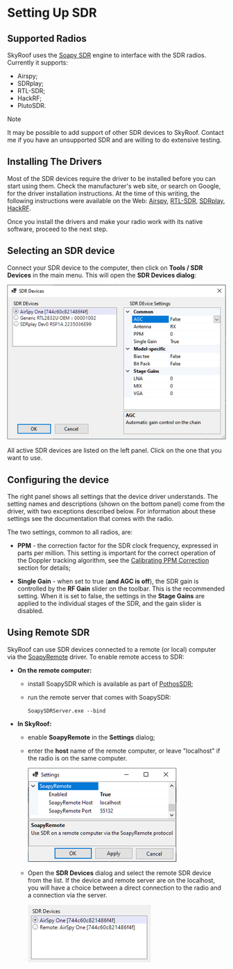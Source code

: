 # Setting Up SDR

## Supported Radios

SkyRoof uses the
[Soapy SDR](https://github.com/pothosware/SoapySDR)
engine to interface with the SDR radios. Currently it supports:

- Airspy;
- SDRplay;
- RTL-SDR;
- HackRF;
- PlutoSDR.

> [!NOTE]
> It may be possible to add support of other SDR devices to SkyRoof. Contact me if you have an unsupported SDR
> and are willing to do extensive testing.

## Installing The Drivers

Most of the SDR devices require the driver to be installed before you can start using them. Check the manufacturer's web site,
or search on Google, for the driver installation instructions. At the time of this writing, the following instructions were available on the Web:
[Airspy](https://airspy.com/quickstart/),
[RTL-SDR](https://www.rtl-sdr.com/rtl-sdr-quick-start-guide/),
[SDRplay](https://www.sdrplay.com/api/),
[HackRF](https://hackrf.readthedocs.io/en/latest/installing_hackrf_software.html).

Once you install the drivers and make your radio work with its native software, proceed to the next step.

## Selecting an SDR device

Connect your SDR device to the computer, then click on **Tools / SDR Devices** in the main menu. This will open the
**SDR Devices dialog**:

![SDR Devices dialog](../images/sdr_devices_dialog.png)

All active SDR devices are listed on the left panel. Click on the one that you want to use.

## Configuring the device

The right panel shows all settings that the device driver understands. The setting names and descriptions (shown on the
bottom panel) come from the driver, with two exceptions described below. For information about these
settings see the documentation that comes with the radio.

The two settings, common to all radios, are:

- **PPM** - the correction factor for the SDR clock frequency, expressed in parts per million.
  This setting is important for the correct operation of the Doppler tracking algorithm, see the
  [Calibrating PPM Correction](calibrating_ppm_correction.md) section for details;

- **Single Gain** - when set to true (**and AGC is off**), the SDR gain is controlled by the **RF Gain** slider on the toolbar.
  This is the recommended setting. When it is set to false, the settings in the **Stage Gains** are applied to the
  individual stages of the SDR, and the gain slider is disabled.

## Using Remote SDR

SkyRoof can use SDR devices connected to a remote (or local) computer via the
[SoapyRemote](https://github.com/pothosware/SoapyRemote) driver. To enable remote access to SDR:

- **On the remote computer:**
  - install SoapySDR which is available as part of [PothosSDR](https://downloads.myriadrf.org/builds/PothosSDR/);
  - run the remote server that comes with SoapySDR:

    ```text
    SoapySDRServer.exe --bind
    ```

- **In SkyRoof:**
  - enable **SoapyRemote** in the **Settings** dialog;
  - enter the **host** name of the remote computer, or leave "localhost" if the radio is on the same computer.

    ![SoapyRemote Settings](../images/soapyremote_settings.png)

  - Open the **SDR Devices** dialog and select the remote SDR device from the list. If the device and remote server are on the localhost, you will have a choice between a direct connection to the radio and a connection via the server.

    ![SoapyRemote Settings](../images/remote_device.png)
